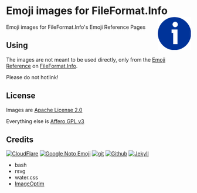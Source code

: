 # Emoji images for FileFormat.Info [<img alt="FileFormat.Info Logo" src="docs/favicon.svg" height="90" align="right"/>](https://www.fileformat.info/info/emoji/index.htm)

Emoji images for FileFormat.Info's Emoji Reference Pages

## Using

The images are not meant to be used directly, only from the [Emoji Reference](https://www.fileformat.info/info/emoji/index.htm) on [FileFormat.Info](https://www.fileformat.info/).

Please do not hotlink!

## License

Images are [Apache License 2.0](https://github.com/googlefonts/noto-emoji/blob/master/LICENSE)

Everything else is [Affero GPL v3](LICENSE.txt)

## Credits

[![CloudFlare](https://www.vectorlogo.zone/logos/cloudflare/cloudflare-ar21.svg)](https://www.cloudflare.com/ "CDN")
[![Google Noto Emoji](https://www.vectorlogo.zone/logos/google/google-ar21.svg)](https://github.com/googlei18n/noto-emoji/blob/master/svg/emoji_u1f36f.svg "Emoji")
[![git](https://www.vectorlogo.zone/logos/git-scm/git-scm-ar21.svg)](https://git-scm.com/ "Version control")
[![Github](https://www.vectorlogo.zone/logos/github/github-ar21.svg)](https://www.github.com/ "website and git hosting")
[![Jekyll](https://www.vectorlogo.zone/logos/jekyllrb/jekyllrb-ar21.svg)](https://jekyllrb.com/ "Static site generator")

* bash
* rsvg
* water.css
* [ImageOptim](https://imageoptim.com/command-line.html)